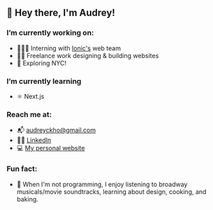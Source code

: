 ## 👋 Hey there, I'm Audrey!

### I’m currently working on:
- 👩🏻‍💻 Interning with [Ionic's](https://ionic.io/) web team
- 👩‍🎨 Freelance work designing & building websites
- 🗽 Exploring NYC!
<!-- - 🌱 ReThink @ UW: [SUB Initiative](https://www.subinitiative.com/) with an amazing team of student developers! -->

### I’m currently learning
- ⚛ Next.js

### Reach me at:
- 📬 [audreyckho@gmail.com](mailto:audreyckho@gmail.com)
- 👩‍🎓 [LinkedIn](https://www.linkedin.com/in/audrey-kho/)
- 💻 [My personal website](http://audrey-kho.github.io/)

### Fun fact:
- 🍞 When I'm not programming, I enjoy listening to broadway musicals/movie soundtracks, learning about design, cooking, and baking.
